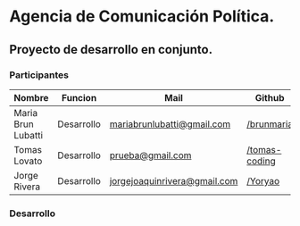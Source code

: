 # Agencia de Comunicación Política.

## Proyecto de desarrollo en conjunto. 


### Participantes

| Nombre    | Funcion               | Mail             | Github     |
| --------- | --------------------- | ---------------- | ---------- |
| Maria Brun Lubatti     | Desarrollo   | mariabrunlubatti@gmail.com | [/brunmaria](https://github.com/brunmaria)   |
| Tomas Lovato       | Desarrollo    | prueba@gmail.com | [/tomas-coding](https://github.com/tomas-coding)  |
| Jorge Rivera      | Desarrollo    | jorgejoaquinrivera@gmail.com | [/Yoryao](https://github.com/yoryao)  |

### Desarrollo
